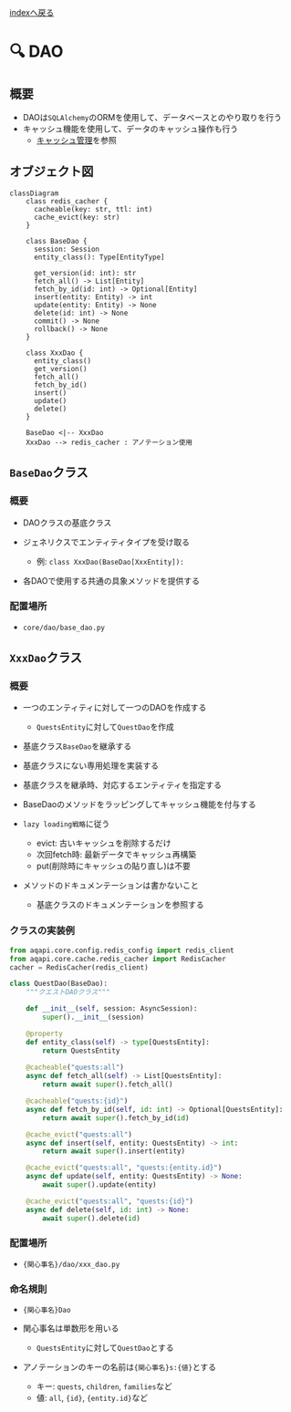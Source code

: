 [indexへ戻る](../index.md)
# 🔍 DAO

## 概要
- DAOは`SQLAlchemy`のORMを使用して、データベースとのやり取りを行う
- キャッシュ機能を使用して、データのキャッシュ操作も行う
  - [キャッシュ管理](キャッシュ管理)を参照

## オブジェクト図
```mermaid
classDiagram
    class redis_cacher {
      cacheable(key: str, ttl: int)
      cache_evict(key: str)
    }

    class BaseDao {
      session: Session
      entity_class(): Type[EntityType]

      get_version(id: int): str
      fetch_all() -> List[Entity]
      fetch_by_id(id: int) -> Optional[Entity]
      insert(entity: Entity) -> int
      update(entity: Entity) -> None
      delete(id: int) -> None
      commit() -> None
      rollback() -> None
    }

    class XxxDao {
      entity_class()
      get_version()
      fetch_all()
      fetch_by_id()
      insert()
      update()
      delete()
    }

    BaseDao <|-- XxxDao
    XxxDao --> redis_cacher : アノテーション使用
```

## `BaseDao`クラス
### 概要
- DAOクラスの基底クラス

- ジェネリクスでエンティティタイプを受け取る
  - 例: `class XxxDao(BaseDao[XxxEntity]):`

- 各DAOで使用する共通の具象メソッドを提供する

### 配置場所
- `core/dao/base_dao.py`

## `XxxDao`クラス
### 概要
- 一つのエンティティに対して一つのDAOを作成する
  - `QuestsEntity`に対して`QuestDao`を作成

- 基底クラス`BaseDao`を継承する
- 基底クラスにない専用処理を実装する

- 基底クラスを継承時、対応するエンティティを指定する

- BaseDaoのメソッドをラッピングしてキャッシュ機能を付与する
- `lazy loading戦略`に従う
  - evict: 古いキャッシュを削除するだけ
  - 次回fetch時: 最新データでキャッシュ再構築
  - put(削除時にキャッシュの貼り直し)は不要


- メソッドのドキュメンテーションは書かないこと
  - 基底クラスのドキュメンテーションを参照する


### クラスの実装例

```python
from aqapi.core.config.redis_config import redis_client
from aqapi.core.cache.redis_cacher import RedisCacher
cacher = RedisCacher(redis_client)

class QuestDao(BaseDao):
    """クエストDAOクラス"""

    def __init__(self, session: AsyncSession):
        super().__init__(session)

    @property
    def entity_class(self) -> type[QuestsEntity]:
        return QuestsEntity
    
    @cacheable("quests:all")
    async def fetch_all(self) -> List[QuestsEntity]:
        return await super().fetch_all()

    @cacheable("quests:{id}")
    async def fetch_by_id(self, id: int) -> Optional[QuestsEntity]:
        return await super().fetch_by_id(id)

    @cache_evict("quests:all")
    async def insert(self, entity: QuestsEntity) -> int:
        return await super().insert(entity)

    @cache_evict("quests:all", "quests:{entity.id}")
    async def update(self, entity: QuestsEntity) -> None:
        await super().update(entity)

    @cache_evict("quests:all", "quests:{id}")
    async def delete(self, id: int) -> None:
        await super().delete(id)
```

### 配置場所
- `{関心事名}/dao/xxx_dao.py`

### 命名規則
- `{関心事名}Dao`

- 関心事名は単数形を用いる
  - `QuestsEntity`に対して`QuestDao`とする

- アノテーションのキーの名前は`{関心事名}s:{値}`とする
  - キー: `quests`, `children`, `families`など
  - 値: `all`, `{id}`, `{entity.id}`など
